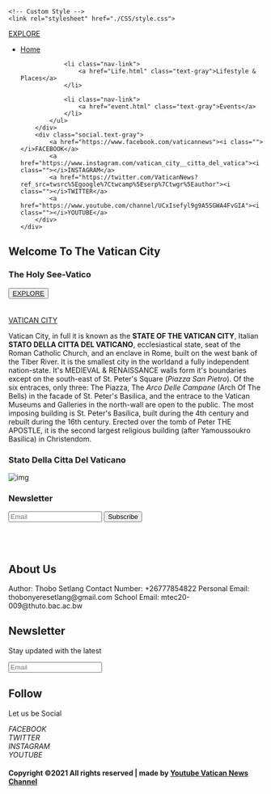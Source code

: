 <!DOCTYPE html>
<html lang="en">
<head>
    <meta charset="UTF-8">
    <meta http-equiv="X-UA-Compatible" content="IE=edge">
    <meta name="viewport" content="width=
    , initial-scale=1.0">
    <title>EXPLORE</title>

   <!--Font Awesome Icons-->
   <link rel="stylesheet" href="./CSS/all.css">


<!-------------Owl Carousel------------------->
<link rel="stylesheet" href="./CSS/owl.carousel.min.css">
<link rel="stylesheet" href="./CSS/owl.theme.default.min.css">
   
    <!-- Custom Style -->
    <link rel="stylesheet" href="./CSS/style.css">
    
</head>

<body>
    
<!-- -----------------------------Navigation------------------------------ -->

<nav class="nav">
    <div class="nav-menu flex-row">
        <div class="nav-band">
            <a href="#"class="text-gray">EXPLORE</a>
        </div>
        <div class="toggle-collapse"></div>
          <div class="toggle-icons"></div>
          <i class="fas fa-bars"></i>
        <div>
            <ul class="nav-items">
                <li class="nav-link">
                    <a href="index.html" class="text-gray">Home</a>
                </li>
            
                <li class="nav-link">
                    <a href="Life.html" class="text-gray">Lifestyle & Places</a>
                </li>
                
                <li class="nav-link">
                    <a href="event.html" class="text-gray">Events</a>
                </li>
            </ul>
        </div>
        <div class="social.text-gray">
            <a href="https://www.facebook.com/vaticannews"><i class=""></i>FACEBOOK</a>
            <a href="https://www.instagram.com/vatican_city__citta_del_vatica"><i class=""></i>INSTAGRAM</a>
            <a href="https://twitter.com/VaticanNews?ref_src=twsrc%5Egoogle%7Ctwcamp%5Eserp%7Ctwgr%5Eauthor"><i class=""></i>TWITTER</a>
            <a href="https://www.youtube.com/channel/UCxIsefyl9g9A5SGWA4FvGIA"><i class=""></i>YOUTUBE</a>
        </div>
    </div>    
</nav>

<!-- --------------x--------------Navigation-------------x---------------- -->

<!------------------------------Main Site Section------------------------>

<main>

<!----------------------------Site Title------------------------------->

<section class="site-title">
    <div class="sit-background">
        <h1>Welcome To The Vatican City</h1>
        <h3>The Holy See-Vatico</h3>
        <button class="btn">
            <a href="https://en.wikipedia.org/wiki/Outline_of_Vatican_City" class="text-gray">EXPLORE</a>
        </button>
    </div>
</section>

<!--------------x-------------Site Title---------------x--------------->

<!----------------------------Blog Carousel------------------------------>

<!-- --------------------------Site Content------------------------------>

<section class="container">
    <div class="site-content">
        <div class="posts">
            <div class="post-content">
                <div class="post-title">
                    <br>
                    <br>
                    <a href="#">VATICAN CITY</a>
                    <p>
                    Vatican City, in full it is known as the <strong> STATE OF THE VATICAN CITY</strong>, 
                    Italian <strong>STATO DELLA CITTA DEL VATICANO</strong>, ecclesiastical state, seat of 
                    the Roman Catholic Church, and an enclave in Rome, built on the west 
                    bank of the Tiber River. It is the smallest city in the worldand a 
                    fully independent nation-state. It's MEDIEVAL & RENAISSANCE walls 
                    form it's boundaries except on the south-east of St. Peter's Square
                    (<em>Piazza San Pietro</em>). Of the six entraces, only three: The Piazza, 
                    The <em>Arco Delle Campane</em> (Arch Of The Bells) in the facade of 
                    St. Peter's Basilica, and the entrace to the Vatican Museums 
                    and Galleries in the north-wall are open to the public. The most 
                    imposing building is St. Peter's Basilica, built during the 4th 
                    century and rebuilt during the 16th century. Erected over the 
                    tomb of Peter THE APOSTLE, it is the second largest religious 
                    building (after Yamoussoukro Basilica) in Christendom.
                    </p>
                </div>
            </div>
        </div>
        <aside class="sidebar">
            <h1>Stato Della Citta Del Vaticano</h1>
            <div class="post-image">
                <div>
                    <img src="./assets/vatican-city-map.jpg" alt="img" class="vatican-city-map">
                </div>
                <div class="newsletter">
                    <h1>Newsletter</h1>
                    <div class="form-element">
                        <input type="text" class="input-element" placeholder="Email">
                        <button class="btn form-btn">Subscribe</button>
                    </div>
                </div>
            </div>
        </aside>
    </div>
</section>
<br>
<br>
<br>

<!-- ------------x--------------Site Content-----------x----------------->


<!---------------x------------Blog Carousel--------------x--------------->



</main>

<!---------------x--------------Main Site Section--------------x--------->

<!------------------------------Footer----------------------------------->

<footer class="footer">
    <div class="container">
        <div class="about-us">
            <h2>About Us</h2>
            <p>Author: Thobo Setlang
                Contact Number: +26777854822
                Personal Email: thobonyeresetlang@gmail.com
                School Email: mtec20-009@thuto.bac.ac.bw
            </p>
        </div>
        <div class="newsletter">
            <h2>Newsletter</h2>
            <p>Stay updated with the latest</p>
            <div class="form-element">
                <input type="text" placeholder="Email"><span><i class="fas fa-chevron-right"></i></span>
            </div>
        </div>
        <div class="follow">
            <h2>Follow</h2>
            <p>Let us be Social</p>
            <div>
                <i class="">FACEBOOK</i>
                <br>
                <i class="">TWITTER</i>
                <br>
                <i class="">INSTAGRAM</i>
                <br>
                <i class="">YOUTUBE</i>
            </div>
        </div>
    </div>
    <div class="rights">
        <h4 class="text-gray">
            Copyright ©2021 All rights reserved | made by
           <a  href="https://www.youtube.com/channel/UCxIsefyl9g9A5SGWA4FvGIA"
            target="_black">Youtube Vatican News <i class="fab fa-youtube"></i>Channel</a>
        </h4>
    </div>
    <div class="move-up">
        <span><i class="fas fa-arrow-circle-up fa-2x"></i></span>
    </div>
</footer>

<!--------------x---------------Footer-----------------x----------------->

<!-- Jquery Library file -->
<script src="./js/jQuery3.6.0.min.js"></script>

<!-------------Owl Carousel js------------------->
<script src="./js/owl.carousel.min.js"></script>

<!-- Custom Javascript file -->
<script src="./js/main.js"></script>
</body>
</html>
